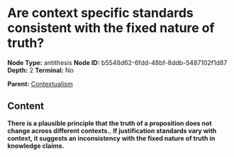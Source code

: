 # Are context specific standards consistent with the fixed nature of truth?

**Node Type:** antithesis
**Node ID:** b5548d62-6fdd-48bf-8ddb-5487102f1d87
**Depth:** 2
**Terminal:** No

**Parent:** [Contextualism](contextualism.md)

## Content

**There is a plausible principle that the truth of a proposition does not change across different contexts.**, **If justification standards vary with context, it suggests an inconsistency with the fixed nature of truth in knowledge claims.**

